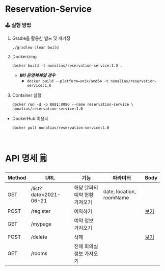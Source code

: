 # Reservation-Service

### 🕹 실행 방법

1. Gradle을 활용한 빌드 및 패키징

   ```
   ./gradlew clean build
   ```

2. Dockerizing

   ```
   docker build -t nonalias/reservation-service:1.0 .
   ```
   * ***M1 운영체제일 경우***
       * `docker build --platform=unix/amd64 -t nonalias/reservation-service:1.0`

3. Container 실행

   ```
   docker run -d -p 8081:8080 --name reservation-service \
   nonalias/reservation-service:1.0
   ```

* DockerHub 이용시

  ```
  docker pull nonalias/reservation-service:1.0
  ```

<br/>

# API 명세 🗒

|Method|URL|기능|파라미터|Body|
|------|---|---|------|----|
|GET|/list?date=2021-06-21|해당 날짜의 예약 현황 가져오기|date, location, roomName|
|POST|/register|예약하기||[보기](https://github.com/42Meet/reservation-service/blob/main/mdfiles/register.md)|
|GET|/mypage|예약 정보 가져오기|||
|POST|/delete|삭제||[보기](https://github.com/42Meet/reservation-service/blob/main/mdfiles/delete.md)|
|GET|/rooms|전체 회의실 정보 가져오기|||
